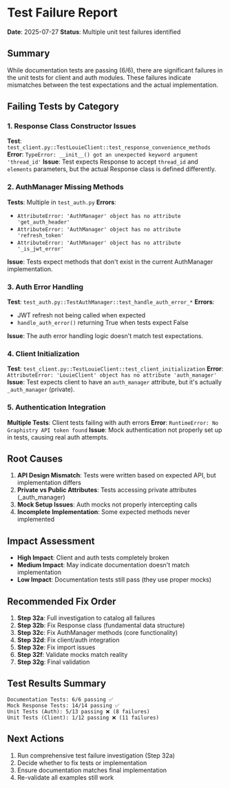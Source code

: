 # Test Failure Report

**Date**: 2025-07-27
**Status**: Multiple unit test failures identified

## Summary

While documentation tests are passing (6/6), there are significant failures in the unit tests for client and auth modules. These failures indicate mismatches between the test expectations and the actual implementation.

## Failing Tests by Category

### 1. Response Class Constructor Issues
**Test**: `test_client.py::TestLouieClient::test_response_convenience_methods`
**Error**: `TypeError: __init__() got an unexpected keyword argument 'thread_id'`
**Issue**: Test expects Response to accept `thread_id` and `elements` parameters, but the actual Response class is defined differently.

### 2. AuthManager Missing Methods
**Tests**: Multiple in `test_auth.py`
**Errors**:
- `AttributeError: 'AuthManager' object has no attribute 'get_auth_header'`
- `AttributeError: 'AuthManager' object has no attribute 'refresh_token'`
- `AttributeError: 'AuthManager' object has no attribute '_is_jwt_error'`

**Issue**: Tests expect methods that don't exist in the current AuthManager implementation.

### 3. Auth Error Handling
**Test**: `test_auth.py::TestAuthManager::test_handle_auth_error_*`
**Errors**: 
- JWT refresh not being called when expected
- `handle_auth_error()` returning True when tests expect False

**Issue**: The auth error handling logic doesn't match test expectations.

### 4. Client Initialization
**Test**: `test_client.py::TestLouieClient::test_client_initialization`
**Error**: `AttributeError: 'LouieClient' object has no attribute 'auth_manager'`
**Issue**: Test expects client to have an `auth_manager` attribute, but it's actually `_auth_manager` (private).

### 5. Authentication Integration
**Multiple Tests**: Client tests failing with auth errors
**Error**: `RuntimeError: No Graphistry API token found`
**Issue**: Mock authentication not properly set up in tests, causing real auth attempts.

## Root Causes

1. **API Design Mismatch**: Tests were written based on expected API, but implementation differs
2. **Private vs Public Attributes**: Tests accessing private attributes (_auth_manager)
3. **Mock Setup Issues**: Auth mocks not properly intercepting calls
4. **Incomplete Implementation**: Some expected methods never implemented

## Impact Assessment

- **High Impact**: Client and auth tests completely broken
- **Medium Impact**: May indicate documentation doesn't match implementation
- **Low Impact**: Documentation tests still pass (they use proper mocks)

## Recommended Fix Order

1. **Step 32a**: Full investigation to catalog all failures
2. **Step 32b**: Fix Response class (fundamental data structure)
3. **Step 32c**: Fix AuthManager methods (core functionality)
4. **Step 32d**: Fix client/auth integration
5. **Step 32e**: Fix import issues
6. **Step 32f**: Validate mocks match reality
7. **Step 32g**: Final validation

## Test Results Summary

```
Documentation Tests: 6/6 passing ✅
Mock Response Tests: 14/14 passing ✅
Unit Tests (Auth): 5/13 passing ❌ (8 failures)
Unit Tests (Client): 1/12 passing ❌ (11 failures)
```

## Next Actions

1. Run comprehensive test failure investigation (Step 32a)
2. Decide whether to fix tests or implementation
3. Ensure documentation matches final implementation
4. Re-validate all examples still work